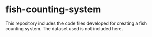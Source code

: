 # fish-counting-system

This repository includes the code files developed for creating a fish counting system. 
The dataset used is not included here. 
